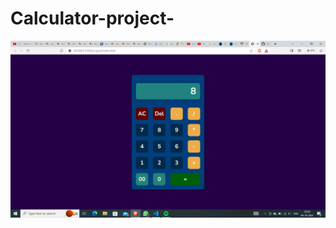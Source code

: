 # Calculator-project-

![img](https://github.com/MounikaPolanki/Calculator-project-/blob/main/Screenshot%20(23).png)

